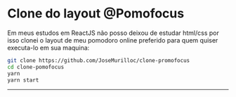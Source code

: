 # Clone do layout @Pomofocus
Em meus estudos em ReactJS não posso deixou de estudar html/css por isso clonei o layout de meu pomodoro online preferido para quem quiser executa-lo em sua maquina:

```bash
git clone https://github.com/JoseMurilloc/clone-promofocus
cd clone-pomofocus
yarn
yarn start
```
---

